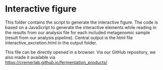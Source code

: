 
# Interactive figure

This folder contains the script to generate the interactive figure.  The code is based on a JavaScript to generate the interactive elements while reading in the results from our analysis file for each included metagenomic sample (result from our analysis pipeline). Central output is the html file interactive_excretion.html in the output folder. 

This file can be directly opened in a browser. Via our GitHub repository, we also made it available via https://cremerlab.github.io/fermentation_products/